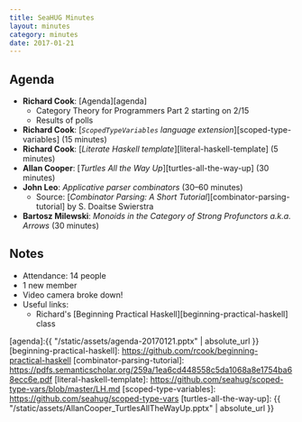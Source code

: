 ```yaml
---
title: SeaHUG Minutes
layout: minutes
category: minutes
date: 2017-01-21
---
```


## Agenda

* **Richard Cook**: [Agenda][agenda]
  * Category Theory for Programmers Part 2 starting on 2/15
  * Results of polls
* **Richard Cook**: [_`ScopedTypeVariables` language extension_][scoped-type-variables] (15 minutes)
* **Richard Cook**: [_Literate Haskell template_][literal-haskell-template] (5 minutes)
* **Allan Cooper**: [_Turtles All the Way Up_][turtles-all-the-way-up] (30 minutes)
* **John Leo**: _Applicative parser combinators_ (30&ndash;60 minutes)
  * Source: [_Combinator Parsing: A Short Tutorial_][combinator-parsing-tutorial] by S. Doaitse Swierstra
* **Bartosz Milewski**: _Monoids in the Category of Strong Profunctors a.k.a. Arrows_ (30 minutes)

## Notes

* Attendance: 14 people
* 1 new member
* Video camera broke down!
* Useful links:
  * Richard's [Beginning Practical Haskell][beginning-practical-haskell] class

[agenda]:{{ "/static/assets/agenda-20170121.pptx" | absolute_url }}
[beginning-practical-haskell]: https://github.com/rcook/beginning-practical-haskell
[combinator-parsing-tutorial]: https://pdfs.semanticscholar.org/259a/1ea6cd448558c5da1068a8e1754ba68ecc6e.pdf
[literal-haskell-template]: https://github.com/seahug/scoped-type-vars/blob/master/LH.md
[scoped-type-variables]: https://github.com/seahug/scoped-type-vars
[turtles-all-the-way-up]: {{ "/static/assets/AllanCooper_TurtlesAllTheWayUp.pptx" | absolute_url }}
